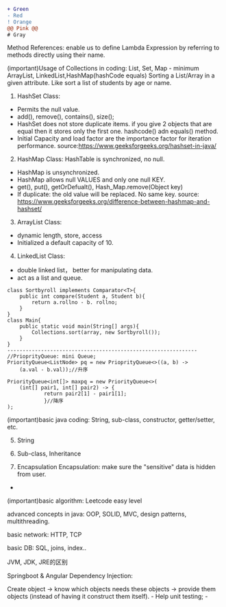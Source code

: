 ```diff
+ Green
- Red
! Orange
@@ Pink @@
# Gray
```

Method References: enable us to define Lambda Expression by referring to methods directly using their name.

(important)Usage of Collections in coding: 
List, Set, Map - minimum ArrayList, LinkedList,HashMap(hashCode equals)
Sorting a List/Array in a given attribute. Like sort a list of students by age or name.
1. HashSet Class:
- Permits the null value.
- add(), remove(), contains(), size();
- HashSet does not store duplicate items. if you give 2 objects that are equal then it stores only the first one. hashcode() adn equals() method.
- Initial Capacity and load factor are the importance factor for iteration performance.
source:https://www.geeksforgeeks.org/hashset-in-java/

2. HashMap Class:
HashTable is synchronized, no null.
- HashMap is unsynchronized.
- HashMap allows null VALUES and only one null KEY. 
- get(), put(), getOrDefualt(), Hash_Map.remove(Object key)
- If duplicate: the old value will be replaced. No same key. 
source: https://www.geeksforgeeks.org/difference-between-hashmap-and-hashset/

3. ArrayList Class:
- dynamic length, store, access
- Initialized a default capacity of 10.

4. LinkedList Class:
- double linked list， better for manipulating data. 
- act as a list and queue.

```
class Sortbyroll implements Comparator<T>{
    public int compare(Student a, Student b){
        return a.rollno - b. rollno;
    }
}
class Main{
    public static void main(String[] args){
        Collections.sort(array, new Sortbyroll());  
    }
}
--------------------------------------------------------------
//PrioprityQueue: mini Queue;
PriorityQueue<ListNode> pq = new PrioprityQueue<>((a, b) ->
    (a.val - b.val));//升序

PriorityQueue<int[]> maxpq = new PriorityQueue<>(
    (int[] pair1, int[] pair2) -> { 
            return pair2[1] - pair1[1];
            }//降序
);
```

(important)basic java coding: String, sub-class, constructor, getter/setter, etc.

5. String

6. Sub-class, Inheritance

7. Encapsulation
Encapsulation: make sure the "sensitive" data is hidden from user.
- 

(important)basic algorithm: Leetcode easy level

advanced concepts in java: OOP, SOLID, MVC, design patterns, multithreading.

basic network: HTTP, TCP

basic DB: SQL, joins, index..

JVM, JDK, JRE的区别

Springboot & Angular
Dependency Injection:


Create object -> know which objects needs these objects -> provide them objects (instead of having it construct them itself).
    - Help unit testing;
    - 

